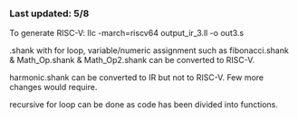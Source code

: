 ### Last updated: 5/8

To generate RISC-V: llc -march=riscv64 output_ir_3.ll -o out3.s

.shank with for loop, variable/numeric assignment such as fibonacci.shank & Math_Op.shank & Math_Op2.shank can be converted to RISC-V.

harmonic.shank can be converted to IR but not to RISC-V. Few more changes would require.

recursive for loop can be done as code has been divided into functions.
